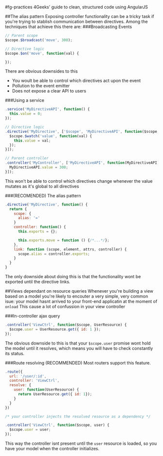 #fg-practices
4Geeks' guide to clean, structured code using AngularJS

##The alias pattern
Exposing controller functionality can be a tricky task if you're trying to stablish communication between directives.
Among the techniques that achieve this there are:
###Broadcasting Events
```javascript
// Parent scope
$scope.$broadcast('move', 300);

// Directive logic
$scope.$on('move', function(val) {

});
```
There are obvious downsides to this
- You woult be able to control which directives act upon the event
- Pollution to the event emitter
- Does not expose a clear API to users

###Using a service
```javascript
.service('MyDirectiveAPI', function() {
  this.value = 0;
});

// Directive logic
.directive('MyDirective', ['$scope', 'MyDirectiveAPI', function($scope, MyDirectiveAPI) {
  $scope.$watch('value', function(val) {
    this.value = val;
  });
}]);

// Parent controller
.controller('MyController', ['MyDirectiveAPI', function(MyDirectiveAPI) {
  MyDirectiveAPI.value = 300;
}]);
```
This won't be able to control which directives change whenever the value mutates as it's global to all directives

###(RECOMENDED) The alias pattern
```javascript
.directive('MyDirective', function() {
  return {
    scope: {
      alias: '='
    }
    controller: function() {
      this.exports = {};

      this.exports.move = function () {/*...*/};
    },
    link: function (scope, element, attrs, controller) {
      scope.alias = controller.exports;
    }
  }
}
```
The only downside about doing this is that the functionality wont be exported until the directive links.

##Views dependant on resource queries
Whenever you're building a view based on a model you're likely to encouter a very simple, very common isue: your model hasnt arrived  to your front-end applicatin at the moment of `onload`
This cause a lot of confussion in your view controller

###In-controller ajax query
```javascript
.controller('ViewCtrl', function($scope, UserResource) {
  $scope.user = UserResource.get({ id: 1 });
});
```
The obvious downside to this is that your `$scope.user` promise wont hold the model until it resolves, which means you will have to check constantly its status.

###Route resolving (RECOMMENDED)
Most routers support this feature.
```javascript
.route({
  url: '/user/:id',
  controller: 'ViewCtrl',
  resolve: {
    user: function(UserResource) {
      return UserResource.get({ id: 1});
    }
  }
})

/* your controller injects the resolved resource as a dependency */

.controller('ViewCtrl', function($scope, user) {
  $scope.user = user;
});
```
This way the controller isnt present until the `user` resource is loaded, so you have your model when the controller initializes.
